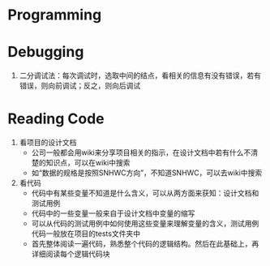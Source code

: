 # Programming


# Debugging
1. 二分调试法：每次调试时，选取中间的结点，看相关的信息有没有错误，若有错误，则向前调试；反之，则向后调试


# Reading Code
1. 看项目的设计文档
    - 公司一般都会用wiki来分享项目相关的指示，在设计文档中若有什么不清楚的知识点，可以在wiki中搜索
    - 如“数据的规格是按照SNHWC方向”，不知道SNHWC，可以去wiki中搜索
2. 看代码
    - 代码中有某些变量不知道是什么含义，可以从两方面来获知：设计文档和测试用例
    - 代码中的一些变量一般来自于设计文档中变量的缩写
    - 可以从代码的测试用例中如何使用这些变量来理解变量的含义，测试用例代码一般放在项目的tests文件夹中
    - 首先整体阅读一遍代码，熟悉整个代码的逻辑结构。然后在此基础上，再详细阅读每个逻辑代码块
